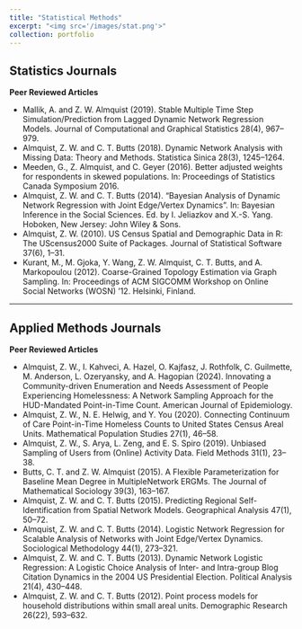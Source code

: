 ```yaml
---
title: "Statistical Methods"
excerpt: "<img src='/images/stat.png'>"
collection: portfolio
---
```


## Statistics Journals

**Peer Reviewed Articles**

* Mallik, A. and Z. W. Almquist (2019). Stable Multiple Time Step Simulation/Prediction from Lagged Dynamic
Network Regression Models. Journal of Computational and Graphical Statistics 28(4), 967–979.
* Almquist, Z. W. and C. T. Butts (2018). Dynamic Network Analysis with Missing Data: Theory and Methods.
Statistica Sinica 28(3), 1245–1264.
* Meeden, G., Z. Almquist, and C. Geyer (2016). Better adjusted weights for respondents in skewed populations.
In: Proceedings of Statistics Canada Symposium 2016.
* Almquist, Z. W. and C. T. Butts (2014). “Bayesian Analysis of Dynamic Network Regression with Joint
Edge/Vertex Dynamics”. In: Bayesian Inference in the Social Sciences. Ed. by I. Jeliazkov and X.-S. Yang.
Hoboken, New Jersey: John Wiley & Sons.
* Almquist, Z. W. (2010). US Census Spatial and Demographic Data in R: The UScensus2000 Suite of Packages.
Journal of Statistical Software 37(6), 1–31.
* Kurant, M., M. Gjoka, Y. Wang, Z. W. Almquist, C. T. Butts, and A. Markopoulou (2012). Coarse-Grained Topology Estimation via Graph Sampling. In: Proceedings of ACM SIGCOMM Workshop on Online Social Networks
(WOSN) ’12. Helsinki, Finland.

---

## Applied Methods Journals

**Peer Reviewed Articles**

* Almquist, Z. W., I. Kahveci, A. Hazel, O. Kajfasz, J. Rothfolk, C. Guilmette, M. Anderson, L. Ozeryansky, and
A. Hagopian (2024). Innovating a Community-driven Enumeration and Needs Assessment of People Experiencing Homelessness: A Network Sampling Approach for the HUD-Mandated Point-in-Time Count.
American Journal of Epidemiology.
* Almquist, Z. W., N. E. Helwig, and Y. You (2020). Connecting Continuum of Care Point-in-Time Homeless
Counts to United States Census Areal Units. Mathematical Population Studies 27(1), 46–58.
* Almquist, Z. W., S. Arya, L. Zeng, and E. S. Spiro (2019). Unbiased Sampling of Users from (Online) Activity
Data. Field Methods 31(1), 23–38.
* Butts, C. T. and Z. W. Almquist (2015). A Flexible Parameterization for Baseline Mean Degree in MultipleNetwork ERGMs. The Journal of Mathematical Sociology 39(3), 163–167.
* Almquist, Z. W. and C. T. Butts (2015). Predicting Regional Self-Identification from Spatial Network Models.
Geographical Analysis 47(1), 50–72.
* Almquist, Z. W. and C. T. Butts (2014). Logistic Network Regression for Scalable Analysis of Networks with
Joint Edge/Vertex Dynamics. Sociological Methodology 44(1), 273–321.
* Almquist, Z. W. and C. T. Butts (2013). Dynamic Network Logistic Regression: A Logistic Choice Analysis of
Inter- and Intra-group Blog Citation Dynamics in the 2004 US Presidential Election. Political Analysis
21(4), 430–448.
* Almquist, Z. W. and C. T. Butts (2012). Point process models for household distributions within small areal
units. Demographic Research 26(22), 593–632.
